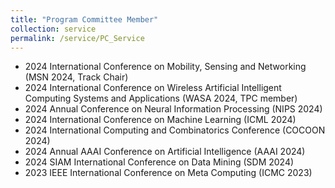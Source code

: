 ```yaml
---
title: "Program Committee Member"
collection: service
permalink: /service/PC_Service
---
```


- 2024 International Conference on Mobility, Sensing and Networking (MSN 2024, Track Chair)
- 2024 International Conference on Wireless Artificial Intelligent Computing Systems and Applications (WASA 2024, TPC member)
- 2024 Annual Conference on Neural Information Processing (NIPS 2024)
- 2024 International Conference on Machine Learning (ICML 2024)
- 2024 International Computing and Combinatorics Conference (COCOON 2024)
- 2024 Annual AAAI Conference on Artificial Intelligence (AAAI 2024)
- 2024 SIAM International Conference on Data Mining (SDM 2024)
- 2023 IEEE International Conference on Meta Computing (ICMC 2023)
